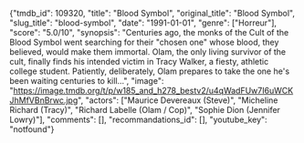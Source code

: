{"tmdb_id": 109320, "title": "Blood Symbol", "original_title": "Blood Symbol", "slug_title": "blood-symbol", "date": "1991-01-01", "genre": ["Horreur"], "score": "5.0/10", "synopsis": "Centuries ago, the monks of the Cult of the Blood Symbol went searching for their \"chosen one\" whose blood, they believed, would make them immortal. Olam, the only living survivor of the cult, finally finds his intended victim in Tracy Walker, a fiesty, athletic college student. Patiently, deliberately, Olam prepares to take the one he's been waiting centuries to kill...", "image": "https://image.tmdb.org/t/p/w185_and_h278_bestv2/u4qWadFUw7I6uWCKJhMfVBnBrwc.jpg", "actors": ["Maurice Devereaux (Steve)", "Micheline Richard (Tracy)", "Richard Labelle (Olam / Cop)", "Sophie Dion (Jennifer Lowry)"], "comments": [], "recommandations_id": [], "youtube_key": "notfound"}